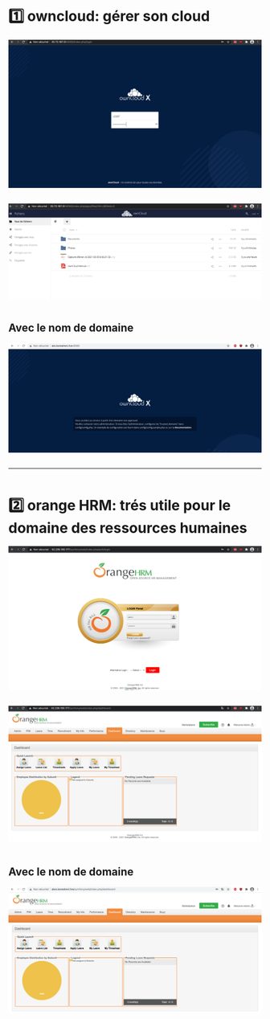 # :one: owncloud: gérer son cloud 

![image](images/owncloud1.png)
```

```

![image](images/owncloud2.png)
```

```
## Avec le nom de domaine
![image](images/owncloud3.png)
```
```


----------------------------------------------------------------------
```
```

# :two: orange HRM: trés utile pour le domaine des ressources humaines

![image](images/hrm1.png)
```
```

![image](images/hrm2.png)

```

```
## Avec le nom de domaine
![image](images/hrm3.png)
